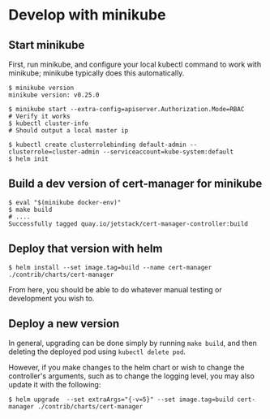 # Develop with minikube

## Start minikube

First, run minikube, and configure your local kubectl command to work with minikube; minikube typically does this automatically.


```shell
$ minikube version
minikube version: v0.25.0

$ minikube start --extra-config=apiserver.Authorization.Mode=RBAC
# Verify it works
$ kubectl cluster-info
# Should output a local master ip

$ kubectl create clusterrolebinding default-admin --clusterrole=cluster-admin --serviceaccount=kube-system:default
$ helm init
```

## Build a dev version of cert-manager for minikube

```shell
$ eval "$(minikube docker-env)"
$ make build
# ....
Successfully tagged quay.io/jetstack/cert-manager-controller:build
```

## Deploy that version with helm

```shell
$ helm install --set image.tag=build --name cert-manager ./contrib/charts/cert-manager
```

From here, you should be able to do whatever manual testing or development you wish to.

## Deploy a new version

In general, upgrading can be done simply by running `make build`, and then deleting the deployed pod using `kubectl delete pod`.

However, if you make changes to the helm chart or wish to change the controller's arguments, such as to change the logging level, you may also update it with the following:

```shell
$ helm upgrade  --set extraArgs="{-v=5}" --set image.tag=build cert-manager ./contrib/charts/cert-manager
```
